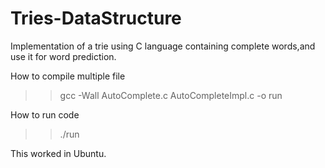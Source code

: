 # Tries-DataStructure
Implementation of a trie using C language containing complete words,and use it for word prediction.

How to compile multiple file
>>gcc -Wall AutoComplete.c AutoCompleteImpl.c -o run

How to run code
>>./run

This worked in Ubuntu.
